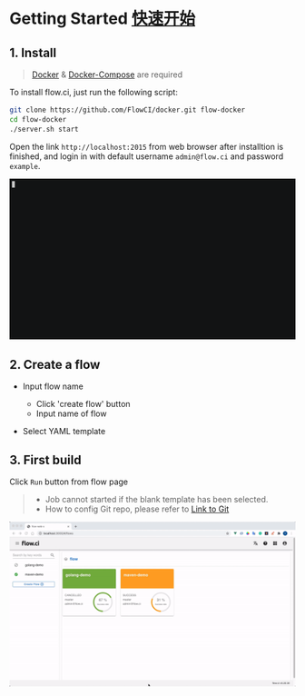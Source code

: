 # Getting Started [快速开始](./zh/start/index.md)

## 1. Install

> [Docker](https://docs.docker.com/install/) & [Docker-Compose](https://docs.docker.com/compose/install/) are required

To install flow.ci, just run the following script:

```bash
git clone https://github.com/FlowCI/docker.git flow-docker
cd flow-docker
./server.sh start
```

Open the link `http://localhost:2015` from web browser after installtion is finished, and login in with default username `admin@flow.ci` and password `example`.

![cmd](./src/start_server.gif)

## 2. Create a flow

- Input flow name
  - Click 'create flow' button
  - Input name of flow
  
- Select YAML template

## 3. First build

Click `Run` button from flow page

> - Job cannot started if the blank template has been selected.
> - How to config Git repo, please refer to [Link to Git](./en/git/index.md)

![start](./src/create_flow_and_build.gif)
